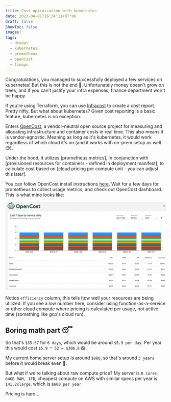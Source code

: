 ```yaml
---
title: Cost optimization with kubernetes
date: 2023-04-01T16:34:11+07:00
draft: false
ShowToc: false
images:
tags:
  - devops
  - kubernetes
  - prometheus
  - opencost
  - finops
---
```


Congratulations, you managed to successfully deployed a few services on kubernetes! But this is not the end 👀. Unfortunately money doesn't grow on trees, and if you can't justify your infra expenses, finance department won't be happy.

If you're using Terraform, you can use [Infracost](https://www.infracost.io/) to create a cost report. Pretty nifty. But what about kubernetes? Given cost reporting is a basic feature, kubernetes is no exception.

Enters [OpenCost](https://www.opencost.io/), a vendor-neutral open source project for measuring and allocating infrastructure and container costs in real time. This also means it is vendor-agnostic. Meaning as long as it's kubernetes, it would work regardless of which cloud it's on (and it works with on-prem setup as well 😉).

Under the hood, it utilizes [prometheus metrics], in conjunction with [provisioned resources for containers - defined in deployment manifest], to calculate cost based on [cloud pricing per compute unit - you can adjust this later].

You can follow OpenCost install instructions [here](https://www.opencost.io/docs/install). Wait for a few days for prometheus to collect usage metrics, and check out OpenCost dashboard. This is what mine looks like:

![picture 1](images/4d695173c90ef2db997019774a93863847a39368e35bfdaf48d79b76acca515b.png)

Notice `efficiency` column, this tells how well your resources are being utilized. If you see a low number here, consider using function-as-a-service or other cloud compute where pricing is calculated per usage, not active time (something like gcp's cloud run).

## Boring math part 😴

So that's `$35.57` for `6 days`, which would be around `$5.9 per day`. Per year this would cost `$5.9 * 52 = $306.8` 😱.

My current home server setup is around `$880`, so that's around `3 years` before it would break even 🤣.

But what if we're talking about raw compute price? My server is `8 cores, 64GB RAM, 1TB`, cheapest compute on AWS with similar specs per year is `i4i.2xlarge`, which is `$600 per year`.

Pricing is hard...
